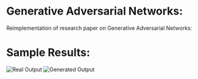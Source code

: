 # Generative Adversarial Networks:
Reimplementation of research  paper on Generative Adversarial Networks:

	

# Sample Results:
![Real Output](https://i.imgur.com/EtARs7M.png)
![Generated Output](https://i.imgur.com/6qa19fl.png)



